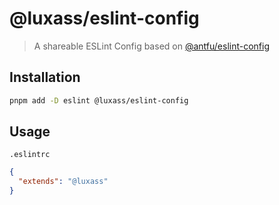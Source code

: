 # @luxass/eslint-config

> A shareable ESLint Config based on [@antfu/eslint-config](https://github.com/antfu/eslint-config)

## Installation

```bash
pnpm add -D eslint @luxass/eslint-config
```

## Usage

`.eslintrc`
```json
{
  "extends": "@luxass"
}
```
